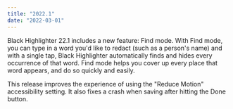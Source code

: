 ```yaml
---
title: "2022.1"
date: "2022-03-01"
---
```


Black Highlighter 22.1 includes a new feature: Find mode. With Find mode, you can type in a word you'd like to redact (such as a person's name) and with a single tap, Black Highlighter automatically finds and hides every occurrence of that word. Find mode helps you cover up every place that word appears, and do so quickly and easily.

This release improves the experience of using the "Reduce Motion" accessibility setting. It also fixes a crash when saving after hitting the Done button.
